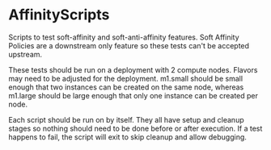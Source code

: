 # AffinityScripts

Scripts to test soft-affinity and soft-anti-affinity features.  Soft Affinity Policies are a downstream only feature so these tests can't be accepted upstream.  

These tests should be run on a deployment with 2 compute nodes.  Flavors may need to be adjusted for the deployment.  m1.small should be small enough that two instances can be created on the same node, whereas m1.large should be large enough that only one instance can be created per node.

Each script should be run on by itself.  They all have setup and cleanup stages so nothing should need to be done before or after execution.  If a test happens to fail, the script will exit to skip cleanup and allow debugging.
